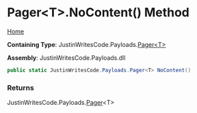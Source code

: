 # Pager\<T\>\.NoContent\(\) Method

[Home](../../../README.md)

**Containing Type**: JustinWritesCode\.Payloads\.[Pager\<T\>](../README.md)

**Assembly**: JustinWritesCode\.Payloads\.dll

```csharp
public static JustinWritesCode.Payloads.Pager<T> NoContent()
```

### Returns

JustinWritesCode\.Payloads\.[Pager](../README.md)\<T\>

